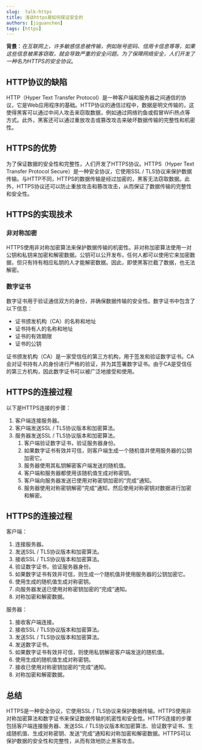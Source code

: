 ```yaml
---
slug:  talk-https
title: 浅谈https是如何保证安全的
authors: [jiguanchen]
tags: [https]
---
```


**背景**：*在互联网上，许多敏感信息被传输，例如账号密码、信用卡信息等等，如果这些信息被黑客窃取，就会导致严重的安全问题。为了保障网络安全，人们开发了一种名为HTTPS的安全协议*。<!--more-->

## HTTP协议的缺陷

HTTP（Hyper Text Transfer Protocol）是一种客户端和服务器之间通信的协议，它是Web应用程序的基础。HTTP协议的通信过程中，数据是明文传输的，这使得黑客可以通过中间人攻击来窃取数据，例如通过网络钓鱼或假冒WiFi热点等方式。此外，黑客还可以通过重放攻击或篡改攻击来破坏数据传输的完整性和机密性。

## HTTPS的优势

为了保证数据的安全性和完整性，人们开发了HTTPS协议。HTTPS（Hyper Text Transfer Protocol Secure）是一种安全协议，它使用SSL / TLS协议来保护数据传输。与HTTP不同，HTTPS的数据传输是经过加密的，黑客无法窃取数据。此外，HTTPS协议还可以防止重放攻击和篡改攻击，从而保证了数据传输的完整性和安全性。

## HTTPS的实现技术

### 非对称加密

HTTPS使用非对称加密算法来保护数据传输的机密性。非对称加密算法使用一对公钥和私钥来加密和解密数据。公钥可以公开发布，任何人都可以使用它来加密数据，但只有持有相应私钥的人才能解密数据。因此，即使黑客拦截了数据，也无法解密。

### 数字证书

数字证书用于验证通信双方的身份，并确保数据传输的安全性。数字证书中包含了以下信息：

-   证书颁发机构（CA）的名称和地址
-   证书持有人的名称和地址
-   证书的有效期限
-   证书的公钥

证书颁发机构（CA）是一家受信任的第三方机构，用于签发和验证数字证书。CA会对证书持有人的身份进行严格的验证，并为其签署数字证书。由于CA是受信任的第三方机构，因此数字证书可以被广泛地接受和使用。

## HTTPS的连接过程

以下是HTTPS连接的步骤：

1.  客户端连接服务器。
2.  客户端发送SSL / TLS协议版本和加密算法。
3.  服务器发送SSL / TLS协议版本和加密算法。
    1.  客户端验证数字证书，验证服务器身份。
    2.  如果数字证书有效并可信，则客户端生成一个随机值并使用服务器的公钥加密它。
    3.  服务器使用其私钥解密客户端发送的随机值。
    4.  客户端和服务器都使用该随机值生成对称密钥。
    5.  客户端向服务器发送已使用对称密钥加密的“完成”通知。
    6.  服务器使用对称密钥解密“完成”通知，然后使用对称密钥对数据进行加密和解密。

## HTTPS的连接过程

客户端：

1.  连接服务器。
2.  发送SSL / TLS协议版本和加密算法。
3.  接收SSL / TLS协议版本和加密算法。
4.  验证数字证书，验证服务器身份。
5.  如果数字证书有效并可信，则生成一个随机值并使用服务器的公钥加密它。
6.  使用生成的随机值生成对称密钥。
7.  向服务器发送已使用对称密钥加密的“完成”通知。
8.  对称加密和解密数据。

服务器：

1.  接收客户端连接。
2.  接收SSL / TLS协议版本和加密算法。
3.  发送SSL / TLS协议版本和加密算法。
4.  发送数字证书。
5.  如果数字证书有效并可信，则使用私钥解密客户端发送的随机值。
6.  使用生成的随机值生成对称密钥。
7.  接收已使用对称密钥加密的“完成”通知。
8.  对称加密和解密数据。

## 总结

HTTPS是一种安全协议，它使用SSL / TLS协议来保护数据传输。HTTPS使用非对称加密算法和数字证书来保证数据传输的机密性和安全性。HTTPS连接的步骤包括客户端连接服务器、发送SSL / TLS协议版本和加密算法、验证数字证书、生成随机值、生成对称密钥、发送“完成”通知和对称加密和解密数据。HTTPS可以保护数据的安全性和完整性，从而有效地防止黑客攻击。
